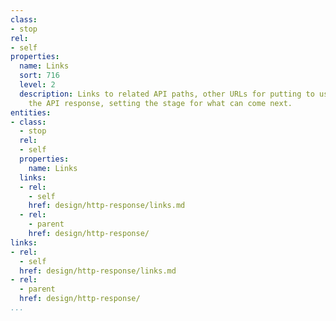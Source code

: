 ```yaml
---
class:
- stop
rel:
- self
properties:
  name: Links
  sort: 716
  level: 2
  description: Links to related API paths, other URLs for putting to use as part of
    the API response, setting the stage for what can come next.
entities:
- class:
  - stop
  rel:
  - self
  properties:
    name: Links
  links:
  - rel:
    - self
    href: design/http-response/links.md
  - rel:
    - parent
    href: design/http-response/
links:
- rel:
  - self
  href: design/http-response/links.md
- rel:
  - parent
  href: design/http-response/
...
```

